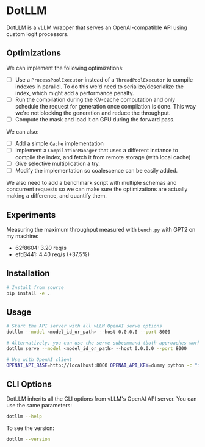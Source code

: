 # DotLLM

DotLLM is a vLLM wrapper that serves an OpenAI-compatible API using custom logit processors.

## Optimizations

We can implement the following optimizations:

- [ ] Use a `ProcessPoolExecutor` instead of a `ThreadPoolExecutor` to compile indexes in parallel. To do this we'd need to serialize/deserialize the index, which might add a performance penalty.
- [ ] Run the compilation during the KV-cache computation and only schedule the request for generation once compilation is done. This way we're not blocking the generation and reduce the throughput.
- [ ] Compute the mask and load it on GPU during the forward pass.

We can also:
- [ ] Add a simple `Cache` implementation
- [ ] Implement a `CompilationManager` that uses a different instance to compile the index, and fetch it from remote storage (with local cache)
- [ ] Give selective multiplication a try.
- [ ] Modify the implementation so coalescence can be easily added.

We also need to add a benchmark script with multiple schemas and concurrent requests so we can make sure the optimizations are actually making a difference, and quantify them.

## Experiments

Measuring the maximum throughput measured with `bench.py` with GPT2 on my machine:

- 62f8604: 3.20 req/s
- efd3441: 4.40 req/s (+37.5%)


## Installation

```bash
# Install from source
pip install -e .
```

## Usage

```bash
# Start the API server with all vLLM OpenAI serve options
dotllm --model <model_id_or_path> --host 0.0.0.0 --port 8000

# Alternatively, you can use the serve subcommand (both approaches work the same)
dotllm serve --model <model_id_or_path> --host 0.0.0.0 --port 8000

# Use with OpenAI client
OPENAI_API_BASE=http://localhost:8000 OPENAI_API_KEY=dummy python -c "import openai; print(openai.ChatCompletion.create(model='mistralai/Mistral-7B-Instruct-v0.2', messages=[{'role': 'user', 'content': 'Hello!'}]))"
```

## CLI Options

DotLLM inherits all the CLI options from vLLM's OpenAI API server. You can use the same parameters:

```bash
dotllm --help
```

To see the version:

```bash
dotllm --version
```
